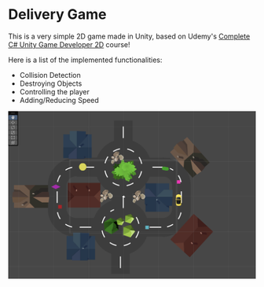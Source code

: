 # Delivery Game

This is a very simple 2D game made in Unity, based on Udemy's [Complete C# Unity Game Developer 2D](https://www.udemy.com/course/unitycourse/) course!

Here is a list of the implemented functionalities:
  - Collision Detection
  - Destroying Objects
  - Controlling the player
  - Adding/Reducing Speed
    
![Delivery Game Scene](Assets/Delivery_shot.png)

